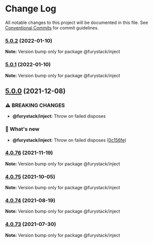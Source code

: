 # Change Log

All notable changes to this project will be documented in this file.
See [Conventional Commits](https://conventionalcommits.org) for commit guidelines.

### [5.0.2](https://github.com/furystack/furystack/compare/@furystack/inject@5.0.0...@furystack/inject@5.0.2) (2022-01-10)

**Note:** Version bump only for package @furystack/inject






### [5.0.1](https://github.com/furystack/furystack/compare/@furystack/inject@5.0.0...@furystack/inject@5.0.1) (2022-01-10)

**Note:** Version bump only for package @furystack/inject






## [5.0.0](https://github.com/furystack/furystack/compare/@furystack/inject@4.0.76...@furystack/inject@5.0.0) (2021-12-08)


### ⚠ BREAKING CHANGES

* **@furystack/inject:** Throw on failed disposes

### 🚀 What's new

* **@furystack/inject:** Throw on failed disposes ([0c156fe](https://github.com/furystack/furystack/commit/0c156fe6e0dad34057fcae88e3c4a055429fae7c))




### [4.0.76](https://github.com/furystack/furystack/compare/@furystack/inject@4.0.75...@furystack/inject@4.0.76) (2021-11-19)

**Note:** Version bump only for package @furystack/inject






### [4.0.75](https://github.com/furystack/furystack/compare/@furystack/inject@4.0.74...@furystack/inject@4.0.75) (2021-10-05)

**Note:** Version bump only for package @furystack/inject






### [4.0.74](https://github.com/furystack/furystack/compare/@furystack/inject@4.0.44...@furystack/inject@4.0.74) (2021-08-19)

**Note:** Version bump only for package @furystack/inject






### [4.0.73](https://github.com/furystack/furystack/compare/@furystack/inject@4.0.44...@furystack/inject@4.0.73) (2021-07-30)

**Note:** Version bump only for package @furystack/inject
